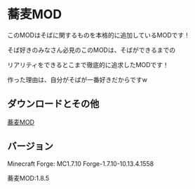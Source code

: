 蕎麦MOD
====

このMODはそばに関するものを本格的に追加しているMODです！

そば好きのみなさん必見のこのMODは、そばができるまでの

リアリティをできるとこまで徹底的に追求したMODです！

作った理由は、自分がそばが一番好きだからですw

## ダウンロードとその他

[蕎麦MOD](http://forum.minecraftuser.jp/viewtopic.php?f=13&t=30735)

## バージョン

Minecraft Forge: MC1.7.10 Forge-1.7.10-10.13.4.1558

蕎麦MOD:1.8.5
